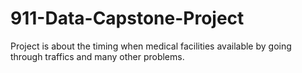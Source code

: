 # 911-Data-Capstone-Project
Project is about the timing when medical facilities available by going through traffics and many other problems.
